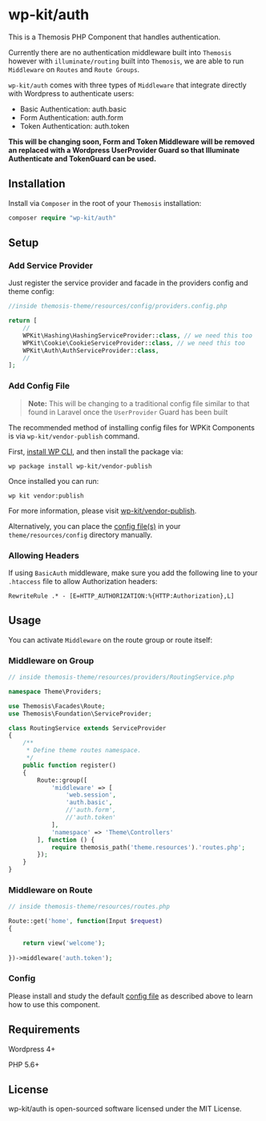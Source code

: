 # wp-kit/auth

This is a Themosis PHP Component that handles authentication.

Currently there are no authentication middleware built into ```Themosis``` however with ```illuminate/routing``` built into ```Themosis```, we are able to run ```Middleware``` on ```Routes``` and ```Route Groups```.

```wp-kit/auth``` comes with three types of ```Middleware``` that integrate directly with Wordpress to authenticate users:

* Basic Authentication: auth.basic
* Form Authentication: auth.form
* Token Authentication: auth.token

**This will be changing soon, Form and Token Middleware will be removed an replaced with a Wordpress UserProvider Guard so that Illuminate Authenticate and TokenGuard can be used.**

## Installation

Install via ```Composer``` in the root of your ```Themosis``` installation:

```php
composer require "wp-kit/auth"
```

## Setup

### Add Service Provider

Just register the service provider and facade in the providers config and theme config:

```php
//inside themosis-theme/resources/config/providers.config.php

return [
    //
    WPKit\Hashing\HashingServiceProvider::class, // we need this too
    WPKit\Cookie\CookieServiceProvider::class, // we need this too
    WPKit\Auth\AuthServiceProvider::class,
    //
];
```

### Add Config File

> **Note:** This will be changing to a traditional config file similar to that found in Laravel once the ```UserProvider``` Guard has been built

The recommended method of installing config files for WPKit Components is via ```wp-kit/vendor-publish``` command.

First, [install WP CLI](http://wp-cli.org/), and then install the package via:

```wp package install wp-kit/vendor-publish```

Once installed you can run:

```wp kit vendor:publish```

For more information, please visit [wp-kit/vendor-publish](https://github.com/wp-kit/vendor-publish).

Alternatively, you can place the [config file(s)](config) in your ```theme/resources/config``` directory manually.

### Allowing Headers

If using ```BasicAuth``` middleware, make sure you add the following line to your ```.htaccess``` file to allow Authorization headers:

```RewriteRule .* - [E=HTTP_AUTHORIZATION:%{HTTP:Authorization},L]```

## Usage

You can activate ```Middleware``` on the route group or route itself:

### Middleware on Group

```php
// inside themosis-theme/resources/providers/RoutingService.php

namespace Theme\Providers;

use Themosis\Facades\Route;
use Themosis\Foundation\ServiceProvider;

class RoutingService extends ServiceProvider
{
    /**
     * Define theme routes namespace.
     */
    public function register()
    {
        Route::group([
	        'middleware' => [
		        'web.session',
	        	'auth.basic',
				//'auth.form',
				//'auth.token'
			],
            'namespace' => 'Theme\Controllers'
        ], function () {
            require themosis_path('theme.resources').'routes.php';
        });
    }
}
```

### Middleware on Route

```php
// inside themosis-theme/resources/routes.php

Route::get('home', function(Input $request)
{

    return view('welcome');
    
})->middleware('auth.token');
```

### Config

Please install and study the default [config file](config/auth.config.php) as described above to learn how to use this component.

## Requirements

Wordpress 4+

PHP 5.6+

## License

wp-kit/auth is open-sourced software licensed under the MIT License.
